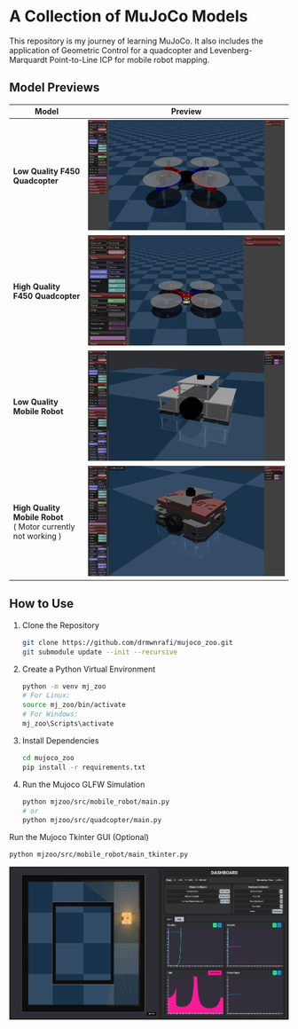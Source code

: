 # A Collection of MuJoCo Models

This repository is my journey of learning MuJoCo. It also includes the application of Geometric Control for a quadcopter and Levenberg-Marquardt Point-to-Line ICP for mobile robot mapping. 

## Model Previews
| **Model**            | **Preview**                                     |
|-----------------------|------------------------------------------------|
| **Low Quality F450 Quadcopter** | ![Low Quality Quadcopter](assets/low_quality_f450.png) |
| **High Quality F450 Quadcopter**   | ![High Quality Quadcopter](assets/high_quality_f450.png)           |
| **Low Quality Mobile Robot** | ![Low Quality Mobile Robot](assets/low_quality_MR.png) |
| **High Quality Mobile Robot** <br> ( Motor currently not working )   | ![High Quality Mobile Robot](assets/high_quality_MR.png)           |

## How to Use

1. Clone the Repository
    ```bash
    git clone https://github.com/drmwnrafi/mujoco_zoo.git
    git submodule update --init --recursive
    ```
2. Create a Python Virtual Environment
    ```bash
    python -m venv mj_zoo
    # For Linux: 
    source mj_zoo/bin/activate  
    # For Windows: 
    mj_zoo\Scripts\activate
    ```
3. Install Dependencies
    ```bash
    cd mujoco_zoo
    pip install -r requirements.txt
    ```
4.  Run the Mujoco GLFW Simulation
    ```bash
    python mjzoo/src/mobile_robot/main.py 
    # or
    python mjzoo/src/quadcopter/main.py 
    ```
    
Run the Mujoco Tkinter GUI (Optional)
    
```bash
python mjzoo/src/mobile_robot/main_tkinter.py
```

<div align="center">
  <a href="https://www.youtube.com/watch?v=9HrDTDOXUvg" target="_blank">
    <img src="https://github.com/drmwnrafi/mujoco_zoo/blob/main/assets/gui.png" alt="MuJoCo Tkinter GUI - Mobile Robot Mapping" />
  </a>
</div>